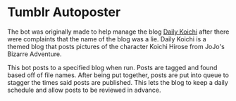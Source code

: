# Tumblr Autoposter
The bot was originally made to help manage the blog [Daily Koichi](http://daily-koichi.tumblr.com) after there were complaints that the name of the blog was a lie. Daily Koichi is a themed blog that posts pictures of the character Koichi Hirose from JoJo's Bizarre Adventure.

This bot posts to a specified blog when run. Posts are tagged and found based off of file names. After being put together, posts are put into queue to stagger the times said posts are published. This lets the blog to keep a daily schedule and allow posts to be reviewed in advance.
